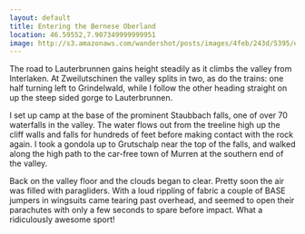 ```yaml
---
layout: default
title: Entering the Bernese Oberland
location: 46.59552,7.907349999999951
image: http://s3.amazonaws.com/wandershot/posts/images/4feb/243d/5395/e000/0300/0017/original/0609.jpg?1340810301
---
```

The road to Lauterbrunnen gains height steadily as it climbs the valley from Interlaken. At Zweilutschinen the valley splits in two, as do the trains: one half turning left to Grindelwald, while I follow the other heading straight on up the steep sided gorge to Lauterbrunnen.

I set up camp at the base of the prominent Staubbach falls, one of over 70 waterfalls in the valley. The water flows out from the treeline high up the cliff walls and falls for hundreds of feet before making contact with the rock again. I took a gondola up to Grutschalp near the top of the falls, and walked along the high path to the car-free town of Murren at the southern end of the valley.

Back on the valley floor and the clouds began to clear. Pretty soon the air was filled with paragliders. With a loud rippling of fabric a couple of BASE jumpers in wingsuits came tearing past overhead, and seemed to open their parachutes with only a few seconds to spare before impact. What a ridiculously awesome sport!